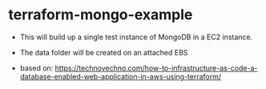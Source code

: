 # terraform-mongo-example
 * This will build up a single test instance of MongoDB in a EC2 instance.
 * The data folder will be created on an attached EBS

 * based on:
   https://technovechno.com/how-to-infrastructure-as-code-a-database-enabled-web-application-in-aws-using-terraform/